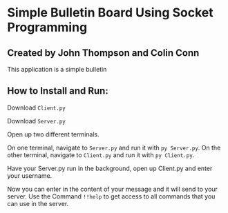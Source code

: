 # Simple Bulletin Board Using Socket Programming

## Created by John Thompson and Colin Conn

This application is a simple bulletin

## How to Install and Run:

Download `Client.py`

Download `Server.py`

Open up two different terminals.

On one terminal, navigate to `Server.py` and run it with `py Server.py`.
On the other terminal, navigate to `Client.py` and run it with `py Client.py`.

Have your Server.py run in the background, open up Client.py and enter your username.

Now you can enter in the content of your message and it will send to your server. Use the Command `!!help` to get access to all commands that you can use in the server.
